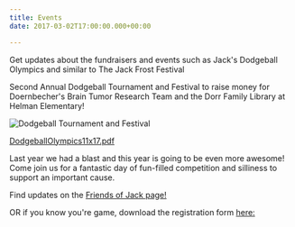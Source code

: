 ```yaml
---
title: Events
date: 2017-03-02T17:00:00.000+00:00

---
```

Get updates about the fundraisers and events such as Jack's Dodgeball Olympics and similar to The Jack Frost Festival

Second Annual Dodgeball Tournament and Festival to raise money for Doernbecher's Brain Tumor Research Team and the Dorr Family Library at Helman Elementary!

![](/uploads/26173061_10156151418175799_1644870327032994010_o.jpg "Dodgeball Tournament and Festival")

[DodgeballOlympics11x17.pdf](https://app.forestry.io/sites/y1eoooklm1fmow/body-media//uploads/DodgeballOlympics11x17.pdf "DodgeballOlympics11x17.pdf")

Last year we had a blast and this year is going to be even more awesome! Come join us for a fantastic day of fun-filled competition and silliness to support an important cause.

Find updates on the [Friends of Jack page!](https://www.facebook.com/groups/262701727595775/)

OR if you know you're game, download the registration form [here: ](https://drive.google.com/file/d/1Vf6tUn4r3oFfy2hd9KT0PSI-RXYk8zFf/view?usp=sharing)